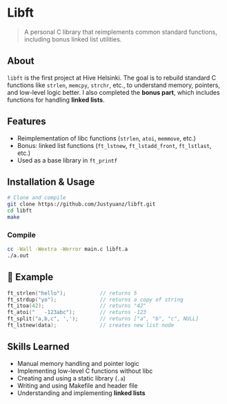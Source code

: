 # Libft

> A personal C library that reimplements common standard functions, including bonus linked list utilities.

## About

`libft` is the first project at Hive Helsinki. The goal is to rebuild standard C functions like `strlen`, `memcpy`, `strchr`, etc., to understand memory, pointers, and low-level logic better. I also completed the **bonus part**, which includes functions for handling **linked lists**.

## Features

- Reimplementation of libc functions (`strlen`, `atoi`, `memmove`, etc.)
- Bonus: linked list functions (`ft_lstnew`, `ft_lstadd_front`, `ft_lstlast`, etc.)
- Used as a base library in `ft_printf`

## Installation & Usage

```bash
# Clone and compile
git clone https://github.com/Justyuanz/libft.git
cd libft
make
```

### Compile 
```bash
cc -Wall -Wextra -Werror main.c libft.a 
./a.out
```

## 🧪 Example

```c
ft_strlen("hello");           // returns 5
ft_strdup("yo");              // returns a copy of string
ft_itoa(42);                  // returns "42"
ft_atoi("   -123abc");        // returns -123
ft_split("a,b,c", ',');       // returns ["a", "b", "c", NULL]
ft_lstnew(data);              // creates new list node
```

## Skills Learned

- Manual memory handling and pointer logic
- Implementing low-level C functions without libc
- Creating and using a static library (`.a`)
- Writing and using Makefile and header file
- Understanding and implementing **linked lists**

